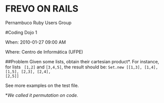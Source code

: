 FREVO ON RAILS
==============
Pernambuco Ruby Users Group

#Coding Dojo 1

When: 2010-01-27 09:00 AM

Where: Centro de Informática (UFPE)

##Problem
Given some lists, obtain their cartesian product*. For instance, for lists <code> [1,2]</code> and <code>[3,4,5]</code>, the result should be:
 <code>Set.new [[1,3], [1,4], [1,5], [2,3], [2,4], [2,5]]</code>

See more examples on the test file.

*_We called it permutation on code._